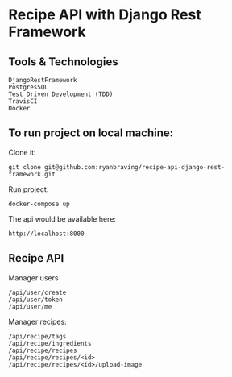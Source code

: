 # Recipe API with Django Rest Framework

## Tools & Technologies
```
DjangoRestFramework
PostgresSQL
Test Driven Development (TDD)
TravisCI
Docker
```

## To run project on local machine:

Clone it:
```
git clone git@github.com:ryanbraving/recipe-api-django-rest-framework.git
```

Run project:
```
docker-compose up
```

The api would be available here:
```
http://localhost:8000
```


## Recipe API

Manager users

```
/api/user/create
/api/user/token
/api/user/me
```

Manager recipes:

```
/api/recipe/tags
/api/recipe/ingredients
/api/recipe/recipes
/api/recipe/recipes/<id>
/api/recipe/recipes/<id>/upload-image
